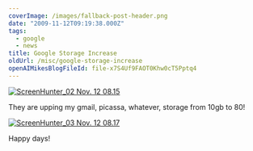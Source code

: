 ```yaml
---
coverImage: /images/fallback-post-header.png
date: "2009-11-12T09:19:38.000Z"
tags:
  - google
  - news
title: Google Storage Increase
oldUrl: /misc/google-storage-increase
openAIMikesBlogFileId: file-x7S4Uf9FAOT0Khw0cT5Pptq4
---
```


[![ScreenHunter_02 Nov. 12 08.15](https://www.mikecann.blog/wp-content/uploads/2009/11/ScreenHunter_02-Nov.-12-08.15.gif "ScreenHunter_02 Nov. 12 08.15")](https://www.mikecann.blog/wp-content/uploads/2009/11/ScreenHunter_02-Nov.-12-08.15.gif)

They are upping my gmail, picassa, whatever, storage from 10gb to 80!

<!-- more -->

[![ScreenHunter_03 Nov. 12 08.17](https://www.mikecann.blog/wp-content/uploads/2009/11/ScreenHunter_03-Nov.-12-08.17.gif "ScreenHunter_03 Nov. 12 08.17")](https://www.mikecann.blog/wp-content/uploads/2009/11/ScreenHunter_03-Nov.-12-08.17.gif)

Happy days!
